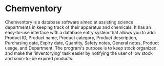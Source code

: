 # Chemventory

Chemventory is a database software aimed at assisting science departments in keeping track of their apparatus and chemicals. It has an easy-to-use interface with a database entry system that allows you to add: Product ID, Product name, Product category, Product description, Purchasing date, Expiry date, Quantity, Safety notes, General notes, Product usage, and Department. The program's purpose is to keep stock organized, and make the 'inventorying' task easier by notifying the user of low stock and soon-to-be expired products.
